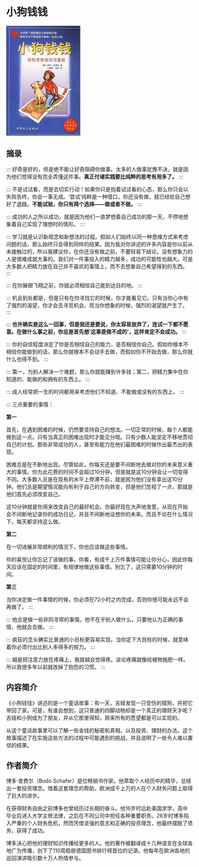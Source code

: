 # 小狗钱钱

<img style="width: 200px;" src="./images/cover.jpg" alt="小狗钱钱" />

## 摘录

:::
好奇是好的，但是绝不能让好奇阻碍你做事。太多的人做事犹豫不决，就是因为他们觉得没有完全弄懂这件事。**真正付诸实践要比纯粹的思考有用多了。**
:::

:::
不是试试看，而是去切实行动！如果你只是抱着试试看的心态，那么你只会以失败告终，你会一事无成。‘尝试’纯粹是一种借口，你还没有做，就已经给自己想好了退路。**不能试验，你只有两个选择——做或者不做。**
:::

:::
成功的人之所以成功，就是因为他们一直梦想着自己成功的那一天，不停地想象着自己实现了理想时的情形。
:::

:::
学习就是认识新观念和新想法的过程。假如人们始终以同一种思维方式来考虑问题的话，那么始终只会得到同样的结果。因为我对你讲述的许多内容是你以前从未接触过的，所以我建议你，在你还没有做之前，不要轻易下结论。没有想象力的人是很难成就大事的。我们对一件事投入的精力越多，成功的可能性也越大。可是大多数人把精力放在自己并不喜欢的事情上，而不去想象自己希望得到的东西。
:::

:::
在你展翅飞翔之前，你就必须相信自己能到达目的地。
:::

:::
机会到处都是，但是只有在你寻找它的时候，你才能看见它。只有当你心中有了强烈的渴望，你才会去寻觅机会。而当你想象的时候，强烈的渴望就产生了。
:::

:::
**也许确实是这么一回事，但是我还是要说，你太容易放弃了，连试一下都不愿意。在做什么事之前，你总是首先想‘这事是做不成的’，这样肯定不会成功。**
:::

:::
你的自信程度决定了你是否相信自己的能力，是否相信你自己。假如你根本不相信你能做到的话，那么你就根本不会动手去做，而假如你不开始去做，那么你就什么也得不到。
:::

:::
第一，为别人解决一个难题，那么你就能赚到许多钱；第二，把精力集中在你知道的、能做的和拥有的东西上。
:::

:::
成人经常把一生的时间都用来考虑他们不知道、不能做或没有的东西上。
:::

:::
三点重要的事情：

**第一**

首先，在遇到困难的时候，仍然要坚持自己的想法。一切正常的时候，每个人都能做到这一点。只有当真正的困难出现时才能见分晓。只有少数人能坚定不移地贯彻自己的计划。那些非常成功的人，甚至有能力在他们最困难的时候作出最杰出的表现。

困难总是在不断地出现。尽管如此，你每天还是要不间断地去做对你的未来意义重大的事情。你为此花费的时间不会超过10分钟，但是就是这10分钟会让一切变得不同。大多数人总是在现有的水平上停滞不前，就是因为他们没有拿出这10分钟。他们总是期望情况能向有利于自己的方向转变，但是他们忽视了一点，那就是他们首先必须改变自己。

这10分钟就是你用来改变自己的最好机会。你最好现在大声地发誓，从现在开始会不间断地记录你的成功日记，并且不间断地设想你的未来。而且不论在什么情况下，每天都坚持这么做。

**第二**

在一切进展非常顺利的情况下，你也应该做这些事情。

你的喜悦让你忘记了该做的事。你看，有成千上万件事情可能让你分心，因此你每天应该在固定的时间里，有规律地做这些事情。别忘了，这只需要10分钟的时间。

**第三**

当你决定做一件事情的时候，你必须在72小时之内完成，否则你很可能永远不会再做了。
:::

:::
他总是做一些非同寻常的事情。他不在乎别人做什么，只要他认为正确的事情，他就会去做。
:::

:::
疯狂的念头确实比普通的小目标更容易实现。当你定下大目标的时候，就意味着你必须付出比别人多得多的努力。
:::

:::
越是把注意力放在疼痛上，我就越会觉得疼。谈论疼痛就像给植物施肥一样。所以我很多年以前就改掉了抱怨的习惯。
:::


## 内容简介

《小狗钱钱》讲述的是一个童话故事：有一天，吉娅发现一只受伤的猎狗，并把它带回了家。可是，有谁会想到，这只普通的四脚动物却是一个真正的理财天才呢？吉娅和小狗成为了朋友，并从它那里得知，原来所有的愿望都是可以实现的。

从这个童话故事里可以了解一些金钱的秘密和真相，以及投资、理财的办法。这个故事描述了在实施这些方法的过程中可能遇到的挑战，并且说明了一些令人难以置信的结果。


## 作者简介

博多·舍费尔（Bodo Schafer）是位畅销书作家。他萃取个人经历中的精华，总结出一套投资理念。借着这套理念的帮助，欧洲成千上万的人在个人财务问题上取得了巨大的进步。

在获得财务自由之前博多也曾经历过长期的奋斗。他16岁时远赴美国求学，高中毕业后进入大学主修法律，之后在不同公司中担任各种重要职务。26岁时博多陷入严重的个人财务危机，然而凭借坚强的意志和正确的投资理念，他最终摆脱了债务，获得了成功。

博多决心把他的理财知识传播给更多的人。他的著作被翻译成十几种语言在全球各地广为传播，创下了110周稳居德国图书排行榜首位的记录。他每年在欧洲各地的巡回演讲吸引数十万人热情参与。
